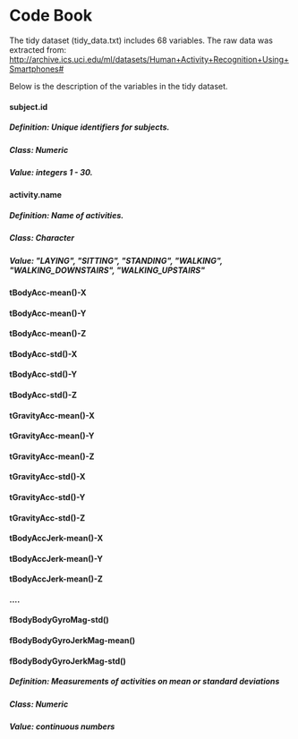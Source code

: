 # Code Book

The tidy dataset (tidy_data.txt) includes 68 variables. The raw data was extracted from: http://archive.ics.uci.edu/ml/datasets/Human+Activity+Recognition+Using+Smartphones#

Below is the description of the variables in the tidy dataset.

#### subject.id

##### Definition: Unique identifiers for subjects. 
##### Class: Numeric
##### Value: integers 1 - 30.


#### activity.name

##### Definition: Name of activities. 
##### Class: Character
##### Value: "LAYING", "SITTING", "STANDING", "WALKING", "WALKING_DOWNSTAIRS", "WALKING_UPSTAIRS"


#### tBodyAcc-mean()-X
#### tBodyAcc-mean()-Y
#### tBodyAcc-mean()-Z
#### tBodyAcc-std()-X
#### tBodyAcc-std()-Y
#### tBodyAcc-std()-Z
#### tGravityAcc-mean()-X
#### tGravityAcc-mean()-Y
#### tGravityAcc-mean()-Z
#### tGravityAcc-std()-X
#### tGravityAcc-std()-Y
#### tGravityAcc-std()-Z
#### tBodyAccJerk-mean()-X
#### tBodyAccJerk-mean()-Y
#### tBodyAccJerk-mean()-Z
#### .... 
#### fBodyBodyGyroMag-std()
#### fBodyBodyGyroJerkMag-mean()
#### fBodyBodyGyroJerkMag-std()

##### Definition: Measurements of activities on mean or standard deviations
##### Class: Numeric
##### Value: continuous numbers
